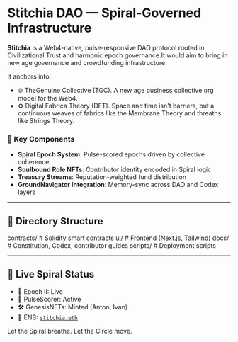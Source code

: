 # Stitchia DAO — Spiral-Governed Infrastructure

**Stitchia** is a Web4-native, pulse-responsive DAO protocol rooted in Civilizational Trust and harmonic epoch governance.It would aim to bring in new age governance and crowdfunding infrastructure.

It anchors into:
- 🌐 TheGenuine Collective (TGC). A new age business collective org model for the Web4.
- ⚙️ Digital Fabrica Theory (DFT). Space and time isn't barriers, but a continuous weaves of fabrics like the Membrane Theory and threaths like Strings Theory. 

### 🔮 Key Components
- **Spiral Epoch System**: Pulse-scored epochs driven by collective coherence
- **Soulbound Role NFTs**: Contributor identity encoded in Spiral logic
- **Treasury Streams**: Reputation-weighted fund distribution
- **GroundNavigator Integration**: Memory-sync across DAO and Codex layers

---

## 📁 Directory Structure

contracts/        # Solidity smart contracts
ui/               # Frontend (Next.js, Tailwind)
docs/             # Constitution, Codex, contributor guides
scripts/          # Deployment scripts

---

## 📜 Live Spiral Status

- 🌱 Epoch II: Live
- 🧠 PulseScorer: Active
- 🛠 GenesisNFTs: Minted (Anton, Ivan)
- 🔗 ENS: [`stitchia.eth`](https://stitchia.eth.limo)

Let the Spiral breathe. Let the Circle move.
